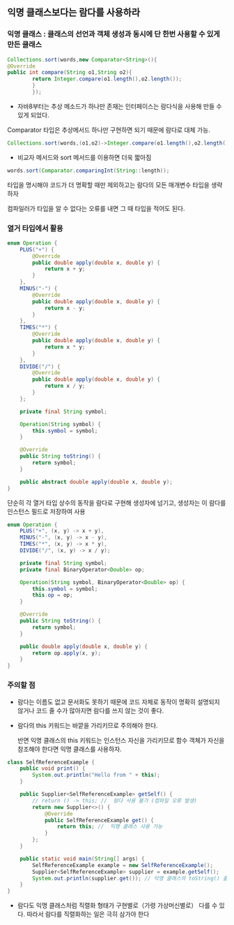 ## 익명 클래스보다는 람다를 사용하라

### 익명 클래스 :  클래스의 선언과 객체 생성과 동시에 단 한번 사용할 수 있게 만든 클래스

```java
Collections.sort(words,new Comparator<String>(){
@Override
public int compare(String o1,String o2){
        return Integer.compare(o1.length(),o2.length());
        }
        });
```

- 자바8부터는 추상 메소드가 하나만 존재는 인터페이스는 람다식을 사용해 만들 수 있게 되었다.

Comparator 타입은 추상메서드 하나만 구현하면 되기 때문에 람다로 대체 가능.

```java
Collections.sort(words,(o1,o2)->Integer.compare(o1.length(),o2.length()));

```

- 비교자 메서드와 sort 메서드를 이용하면 더욱 짧아짐

```java
words.sort(Comparator.comparingInt(String::length));
```

타입을 명시해야 코드가 더 명확할 때만 제외하고는 람다의 모든 매개변수 타입을 생략하자

컴파일러가 타입을 알 수 없다는 오류를 내면 그 때 타입을 적어도 된다.

### 열거 타입에서 활용

```java
enum Operation {
    PLUS("+") {
        @Override
        public double apply(double x, double y) {
            return x + y;
        }
    },
    MINUS("-") {
        @Override
        public double apply(double x, double y) {
            return x - y;
        }
    },
    TIMES("*") {
        @Override
        public double apply(double x, double y) {
            return x * y;
        }
    },
    DIVIDE("/") {
        @Override
        public double apply(double x, double y) {
            return x / y;
        }
    };

    private final String symbol;

    Operation(String symbol) {
        this.symbol = symbol;
    }

    @Override
    public String toString() {
        return symbol;
    }

    public abstract double apply(double x, double y);
}
```

단순히 각 열거 타입 상수의 동작을 람다로 구현해 생성자에 넘기고, 생성자는 이 람다를 인스턴스 필드로 저장하여 사용

```java
enum Operation {
    PLUS("+", (x, y) -> x + y),
    MINUS("-", (x, y) -> x - y),
    TIMES("*", (x, y) -> x * y),
    DIVIDE("/", (x, y) -> x / y);

    private final String symbol;
    private final BinaryOperator<Double> op;

    Operation(String symbol, BinaryOperator<Double> op) {
        this.symbol = symbol;
        this.op = op;
    }

    @Override
    public String toString() {
        return symbol;
    }

    public double apply(double x, double y) {
        return op.apply(x, y);
    }
}
```

### 주의할 점

- 람다는 이름도 없고 문서화도 못하기 때문에 코드 자체로 동작이 명확히 설명되지 않거나 코드 줄 수가 많아지면 람다를 쓰지 않는 것이 좋다.

- 람다의 this 키워드는 바깥을 가리키므로 주의해야 한다.

  반면 익명 클래스의 this 키워드는 인스턴스 자신을 가리키므로 함수 객체가 자신을 참조해야 한다면 익명 클래스를 사용하자.

```java
class SelfReferenceExample {
    public void print() {
        System.out.println("Hello from " + this);
    }

    public Supplier<SelfReferenceExample> getSelf() {
        // return () -> this; //  람다 사용 불가 (컴파일 오류 발생)
        return new Supplier<>() {
            @Override
            public SelfReferenceExample get() {
                return this; //  익명 클래스 사용 가능
            }
        };
    }

    public static void main(String[] args) {
        SelfReferenceExample example = new SelfReferenceExample();
        Supplier<SelfReferenceExample> supplier = example.getSelf();
        System.out.println(supplier.get()); // 익명 클래스의 toString() 출력됨
    }
}
```

- 람다도 익명 클래스처럼 직렬화 형태가 구현별로（가령 가상머신별로） 다를 수 있다. 따라서 람다를 직렬화하는 일은 극히 삼가야 한다


